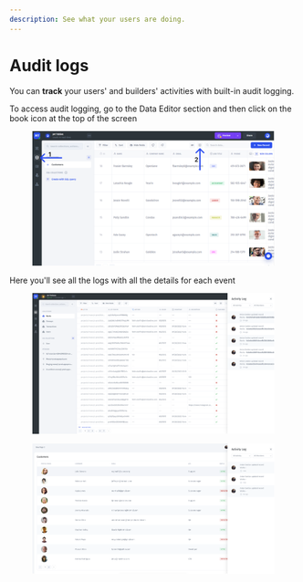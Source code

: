 ```yaml
---
description: See what your users are doing.
---
```


# Audit logs

You can **track** your users' and builders' activities with built-in audit logging.

To access audit logging, go to the Data Editor section and then click on the book icon at the top of the screen

<figure><img src="../../.gitbook/assets/dfytyy.png" alt=""><figcaption></figcaption></figure>

Here you'll see all the logs with all the details for each event

<figure><img src="../../.gitbook/assets/image (6) (2).png" alt=""><figcaption></figcaption></figure>

<figure><img src="../../.gitbook/assets/image (7).png" alt=""><figcaption></figcaption></figure>
